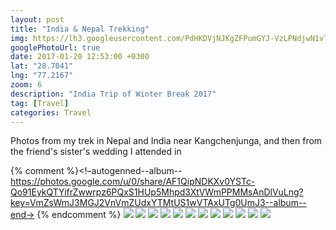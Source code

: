 ```yaml
---
layout: post
title: "India & Nepal Trekking"
img: https://lh3.googleusercontent.com/PdHKDVjNJKgZFPumGYJ-VzLPNdjwN1vTQfGnEPB2JKdfECwpjVRuGHvWIA6enMCBvU9X8Cp77476MDU2VzrOA8g7PTD02dBNexGkV-G9WeLhf48fNQ3T5v72fUOp3MlXW9MWl1UIKw
googlePhotoUrl: true
date: 2017-01-20 12:53:00 +0300
lat: "28.7041"
lng: "77.2167" 
zoom: 6
description: "India Trip of Winter Break 2017"
tag: [Travel]
categories: Travel
---
```


Photos from my trek in Nepal and India near Kangchenjunga, and then from the friend's sister's wedding I attended in 

{% comment %}<!–autogenned--album--https://photos.google.com/u/0/share/AF1QipNDKXv0YSTc-Qo91EykQTYifrZwwrpz6PQxS1HUp5Mhpd3XtVWmPPMMsAnDlVuLng?key=VmZsWmJ3MGJ2VnVmZUdxYTMtUS1wVTAxUTg0UmJ3--album--end->
{% endcomment %}
<a data-fancybox="gallery" href="https://lh3.googleusercontent.com/6LJPt9YaEUpRzCpUYp8jF6RA7jEOYP7LVInZn9qlL-9BmL_pQoHYtZeO1bapdzOLk9eNPVnD2xwt56c2KeQh6o5pxcmzzFzA0Cv0W29O0bjkHuKAanACf-OViX-3wIjkb6DgOgXHKw=w4032-h3024"><img src="https://lh3.googleusercontent.com/6LJPt9YaEUpRzCpUYp8jF6RA7jEOYP7LVInZn9qlL-9BmL_pQoHYtZeO1bapdzOLk9eNPVnD2xwt56c2KeQh6o5pxcmzzFzA0Cv0W29O0bjkHuKAanACf-OViX-3wIjkb6DgOgXHKw=w200-h200"></a>
<a data-fancybox="gallery" href="https://lh3.googleusercontent.com/PdHKDVjNJKgZFPumGYJ-VzLPNdjwN1vTQfGnEPB2JKdfECwpjVRuGHvWIA6enMCBvU9X8Cp77476MDU2VzrOA8g7PTD02dBNexGkV-G9WeLhf48fNQ3T5v72fUOp3MlXW9MWl1UIKw=w4032-h3024"><img src="https://lh3.googleusercontent.com/PdHKDVjNJKgZFPumGYJ-VzLPNdjwN1vTQfGnEPB2JKdfECwpjVRuGHvWIA6enMCBvU9X8Cp77476MDU2VzrOA8g7PTD02dBNexGkV-G9WeLhf48fNQ3T5v72fUOp3MlXW9MWl1UIKw=w200-h200"></a>
<a data-fancybox="gallery" href="https://lh3.googleusercontent.com/PASD06LkpOdv5-6NfH2GBKcj1AODemmt6lmVMoTStQNerh-bB5gthkRGCAnE0LJHl_aVWRdkVR_SHw6TLegW-Wbu7Lf0eBFp3u_7ZA_FBbnM2YPJc-lNp4guGE33MlY9-S-hcctmIg=w3024-h4032"><img src="https://lh3.googleusercontent.com/PASD06LkpOdv5-6NfH2GBKcj1AODemmt6lmVMoTStQNerh-bB5gthkRGCAnE0LJHl_aVWRdkVR_SHw6TLegW-Wbu7Lf0eBFp3u_7ZA_FBbnM2YPJc-lNp4guGE33MlY9-S-hcctmIg=w200-h200"></a>
<a data-fancybox="gallery" href="https://lh3.googleusercontent.com/hjU9LVRu9ANMNl6L4bucm3z5kyKukLmkbwMi3FKrzwq8N8wFiAZzQPKvEmOM5klP5AakqUfO9jmAhCpyuk8y06F8AxNksmaE5KjZ9xj_AeTdHE8qv5-ABb1jBBweOHewB3ozYHKoAA=w3024-h4032"><img src="https://lh3.googleusercontent.com/hjU9LVRu9ANMNl6L4bucm3z5kyKukLmkbwMi3FKrzwq8N8wFiAZzQPKvEmOM5klP5AakqUfO9jmAhCpyuk8y06F8AxNksmaE5KjZ9xj_AeTdHE8qv5-ABb1jBBweOHewB3ozYHKoAA=w200-h200"></a>
<a data-fancybox="gallery" href="https://lh3.googleusercontent.com/_Mjb2NTYvhpO6_v5cqLFio7zVnPihNqtRq7V1F9VUrEYjD5CIHG0xE0u9xFpPi5mw1btCgCiolavA9QB2JxkQG8ikrb9BeXbq85qQuNCNzQTfEPTU7C_kr02tyzcja1iyX0geJLClQ=w4032-h3024"><img src="https://lh3.googleusercontent.com/_Mjb2NTYvhpO6_v5cqLFio7zVnPihNqtRq7V1F9VUrEYjD5CIHG0xE0u9xFpPi5mw1btCgCiolavA9QB2JxkQG8ikrb9BeXbq85qQuNCNzQTfEPTU7C_kr02tyzcja1iyX0geJLClQ=w200-h200"></a>
<a data-fancybox="gallery" href="https://lh3.googleusercontent.com/xXIrLpraYR-cq9-MzM7LS4ESA-pwVNYCfMKtckfWbWJFSkDTvqXMx6jFnUndJzdkNxf7DadwJz_xHkOf85Rcn2RrFPSRQXDLTbtSvJh-s6DYZvePBOJRin10yJUhnMgttSP7DbL1sg=w3024-h4032"><img src="https://lh3.googleusercontent.com/xXIrLpraYR-cq9-MzM7LS4ESA-pwVNYCfMKtckfWbWJFSkDTvqXMx6jFnUndJzdkNxf7DadwJz_xHkOf85Rcn2RrFPSRQXDLTbtSvJh-s6DYZvePBOJRin10yJUhnMgttSP7DbL1sg=w200-h200"></a>
<a data-fancybox="gallery" href="https://lh3.googleusercontent.com/IPAQRC0VZCLpuSEsAbsnhB7mBcr99PdGn5ZpUi0p3CnDQHSW2pdtB7rRsBPyHTCXBvG3OV2ZdFbz_GObDkic8ntGkjB_vhnN5ZiJSJX156IKavp-UxgQHQO9UCdMstCTl8qFRV7oSg=w4032-h3024"><img src="https://lh3.googleusercontent.com/IPAQRC0VZCLpuSEsAbsnhB7mBcr99PdGn5ZpUi0p3CnDQHSW2pdtB7rRsBPyHTCXBvG3OV2ZdFbz_GObDkic8ntGkjB_vhnN5ZiJSJX156IKavp-UxgQHQO9UCdMstCTl8qFRV7oSg=w200-h200"></a>
<a data-fancybox="gallery" href="https://lh3.googleusercontent.com/EmxGx8NOxh0X9kpsOiKVICI_QiOm1tAMjNarLZ7WwNYlJ10kIkogVN4qvvVaTnAI85V50Pl-RKlUAp90-T5wY7rQMkfeTwUnyw5niLv3HEjQW7BarftDC3sv8lezyclCFJ5bnbFt9g=w4032-h3024"><img src="https://lh3.googleusercontent.com/EmxGx8NOxh0X9kpsOiKVICI_QiOm1tAMjNarLZ7WwNYlJ10kIkogVN4qvvVaTnAI85V50Pl-RKlUAp90-T5wY7rQMkfeTwUnyw5niLv3HEjQW7BarftDC3sv8lezyclCFJ5bnbFt9g=w200-h200"></a>
<a data-fancybox="gallery" href="https://lh3.googleusercontent.com/CHMGPdAV-zeBtnoGClqvHC8LHXf3cc1VW2I6Y25DyK9pGVA_Z9el4Zw0DTlEVTS_1VMLi-k4bONTQgXCPa4VW9Dnf9WympiKUYvF1lU5TTkrqasG3uYfqjVqMqWiHsMeqaew3KCf-w=w3024-h4032"><img src="https://lh3.googleusercontent.com/CHMGPdAV-zeBtnoGClqvHC8LHXf3cc1VW2I6Y25DyK9pGVA_Z9el4Zw0DTlEVTS_1VMLi-k4bONTQgXCPa4VW9Dnf9WympiKUYvF1lU5TTkrqasG3uYfqjVqMqWiHsMeqaew3KCf-w=w200-h200"></a>
<a data-fancybox="gallery" href="https://lh3.googleusercontent.com/B_ROORlyG-eB9doDX1YIp6urKLeGyhb4Lv5yKS3sQouf4qGaJ35bkIREYvY7eNizFQToVLCi6sjWsmzTb2KXOj-yl8Ya6ROoBG-s8dK4Yaodiza9QL6Bi2adBYHceNnwihlsz0e4Xw=w3024-h4032"><img src="https://lh3.googleusercontent.com/B_ROORlyG-eB9doDX1YIp6urKLeGyhb4Lv5yKS3sQouf4qGaJ35bkIREYvY7eNizFQToVLCi6sjWsmzTb2KXOj-yl8Ya6ROoBG-s8dK4Yaodiza9QL6Bi2adBYHceNnwihlsz0e4Xw=w200-h200"></a>
<a data-fancybox="gallery" href="https://lh3.googleusercontent.com/CShJ1zav8XT8lZfDGdAsjNhaIo98Dwa_TkzUpnOPccuf90KyZoahftyys6yS1Dm6QGh4oux6JKtQSvkx97L-TFmIKt7iiMOgxgoc4CHZ4dUnnNFB1ew7JoU8vJPvc0kK2NY_JHKRiQ=w3024-h4032"><img src="https://lh3.googleusercontent.com/CShJ1zav8XT8lZfDGdAsjNhaIo98Dwa_TkzUpnOPccuf90KyZoahftyys6yS1Dm6QGh4oux6JKtQSvkx97L-TFmIKt7iiMOgxgoc4CHZ4dUnnNFB1ew7JoU8vJPvc0kK2NY_JHKRiQ=w200-h200"></a>
<a data-fancybox="gallery" href="https://lh3.googleusercontent.com/j_1TkRjIx9FuQt-0A9Z-QTNK_Z4uHbeXubzK8I8aUWP1vgVA3rqhcagWVDAurPnp-V-Jb0nf49kwyd-HaSW2SZMzjX3QB3KYlhV2VdfFsTP-8dtZUbPs_9d3IKUDY8kdrUMtxubt8Q=w3024-h4032"><img src="https://lh3.googleusercontent.com/j_1TkRjIx9FuQt-0A9Z-QTNK_Z4uHbeXubzK8I8aUWP1vgVA3rqhcagWVDAurPnp-V-Jb0nf49kwyd-HaSW2SZMzjX3QB3KYlhV2VdfFsTP-8dtZUbPs_9d3IKUDY8kdrUMtxubt8Q=w200-h200"></a>

